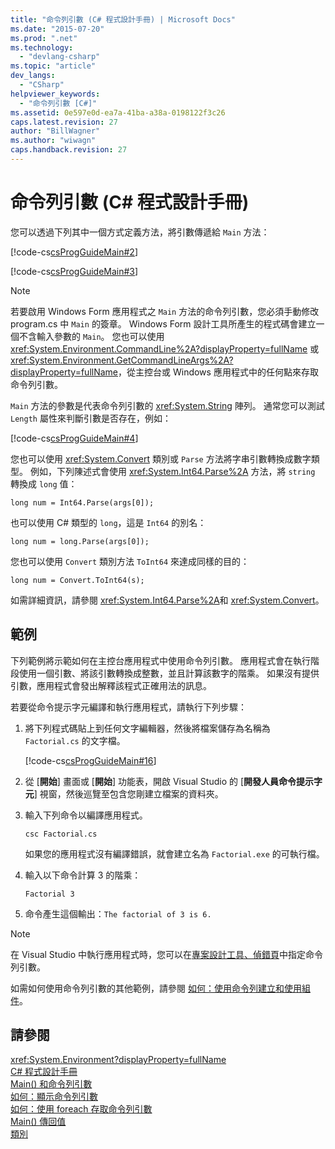 ```yaml
---
title: "命令列引數 (C# 程式設計手冊) | Microsoft Docs"
ms.date: "2015-07-20"
ms.prod: ".net"
ms.technology: 
  - "devlang-csharp"
ms.topic: "article"
dev_langs: 
  - "CSharp"
helpviewer_keywords: 
  - "命令列引數 [C#]"
ms.assetid: 0e597e0d-ea7a-41ba-a38a-0198122f3c26
caps.latest.revision: 27
author: "BillWagner"
ms.author: "wiwagn"
caps.handback.revision: 27
---
```

# 命令列引數 (C# 程式設計手冊)
您可以透過下列其中一個方式定義方法，將引數傳遞給 `Main` 方法：  
  
 [!code-cs[csProgGuideMain#2](../../../csharp/programming-guide/inside-a-program/codesnippet/csharp/command-line-arguments_1.cs)]  
  
 [!code-cs[csProgGuideMain#3](../../../csharp/programming-guide/inside-a-program/codesnippet/csharp/command-line-arguments_2.cs)]  
  
> [!NOTE]
>  若要啟用 Windows Form 應用程式之 `Main` 方法的命令列引數，您必須手動修改 program.cs 中 `Main` 的簽章。  Windows Form 設計工具所產生的程式碼會建立一個不含輸入參數的 `Main`。  您也可以使用 <xref:System.Environment.CommandLine%2A?displayProperty=fullName> 或 <xref:System.Environment.GetCommandLineArgs%2A?displayProperty=fullName>，從主控台或 Windows 應用程式中的任何點來存取命令列引數。  
  
 `Main` 方法的參數是代表命令列引數的 <xref:System.String> 陣列。  通常您可以測試 `Length` 屬性來判斷引數是否存在，例如：  
  
 [!code-cs[csProgGuideMain#4](../../../csharp/programming-guide/inside-a-program/codesnippet/csharp/command-line-arguments_3.cs)]  
  
 您也可以使用 <xref:System.Convert> 類別或 `Parse` 方法將字串引數轉換成數字類型。  例如，下列陳述式會使用 <xref:System.Int64.Parse%2A> 方法，將 `string` 轉換成 `long` 值：  
  
```  
long num = Int64.Parse(args[0]);  
```  
  
 也可以使用 C\# 類型的 `long`，這是 `Int64` 的別名：  
  
```  
long num = long.Parse(args[0]);  
```  
  
 您也可以使用 `Convert` 類別方法 `ToInt64` 來達成同樣的目的：  
  
```  
long num = Convert.ToInt64(s);  
```  
  
 如需詳細資訊，請參閱 <xref:System.Int64.Parse%2A>和 <xref:System.Convert>。  
  
## 範例  
 下列範例將示範如何在主控台應用程式中使用命令列引數。  應用程式會在執行階段使用一個引數、將該引數轉換成整數，並且計算該數字的階乘。  如果沒有提供引數，應用程式會發出解釋該程式正確用法的訊息。  
  
 若要從命令提示字元編譯和執行應用程式，請執行下列步驟：  
  
1.  將下列程式碼貼上到任何文字編輯器，然後將檔案儲存為名稱為 `Factorial.cs` 的文字檔。  
  
     [!code-cs[csProgGuideMain#16](../../../csharp/programming-guide/inside-a-program/codesnippet/csharp/command-line-arguments_4.cs)]  
  
2.  從 \[**開始**\] 畫面或 \[**開始**\] 功能表，開啟 Visual Studio 的 \[**開發人員命令提示字元**\] 視窗，然後巡覽至包含您剛建立檔案的資料夾。  
  
3.  輸入下列命令以編譯應用程式。  
  
     `csc Factorial.cs`  
  
     如果您的應用程式沒有編譯錯誤，就會建立名為 `Factorial.exe` 的可執行檔。  
  
4.  輸入以下命令計算 3 的階乘：  
  
     `Factorial 3`  
  
5.  命令產生這個輸出：`The factorial of 3 is 6.`  
  
> [!NOTE]
>  在 Visual Studio 中執行應用程式時，您可以在[專案設計工具、偵錯頁](/visual-studio/ide/reference/debug-page-project-designer)中指定命令列引數。  
  
 如需如何使用命令列引數的其他範例，請參閱 [如何：使用命令列建立和使用組件](../Topic/How%20to:%20Create%20and%20Use%20Assemblies%20Using%20the%20Command%20Line%20\(C%23%20and%20Visual%20Basic\).md)。  
  
## 請參閱  
 <xref:System.Environment?displayProperty=fullName>   
 [C\# 程式設計手冊](../../../csharp/programming-guide/index.md)   
 [Main\(\) 和命令列引數](../../../csharp/programming-guide/main-and-command-args/main-and-command-line-arguments.md)   
 [如何：顯示命令列引數](../../../csharp/programming-guide/main-and-command-args/how-to-display-command-line-arguments.md)   
 [如何：使用 foreach 存取命令列引數](../../../csharp/programming-guide/main-and-command-args/how-to-access-command-line-arguments-using-foreach.md)   
 [Main\(\) 傳回值](../../../csharp/programming-guide/main-and-command-args/main-return-values.md)   
 [類別](../../../csharp/programming-guide/classes-and-structs/classes.md)